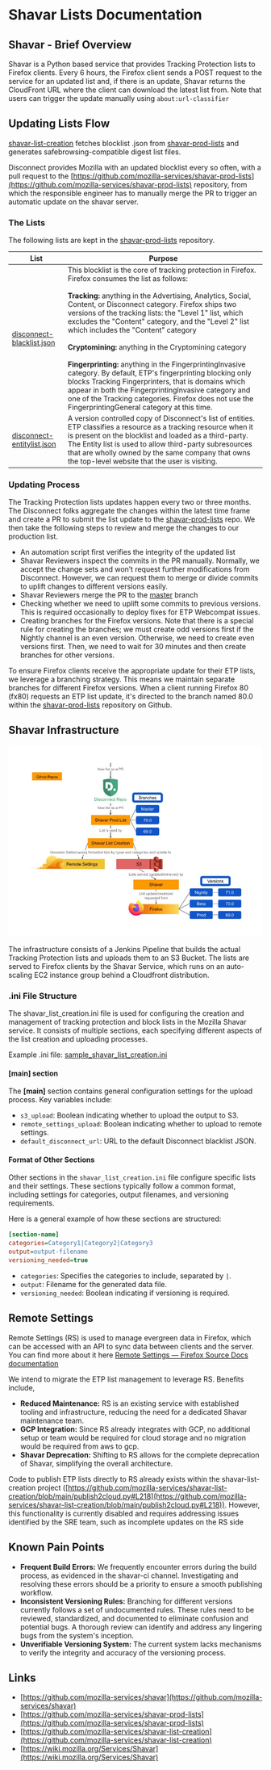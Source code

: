 # Shavar Lists Documentation

## Shavar - Brief Overview

Shavar is a Python based service that provides Tracking Protection lists to Firefox clients. Every 6 hours, the Firefox client sends a POST request to the service for an updated list and, if there is an update, Shavar returns the CloudFront URL where the client can download the latest list from. Note that users can trigger the update manually using `about:url-classifier`

## Updating Lists Flow

[shavar-list-creation](https://github.com/mozilla-services/shavar-list-creation)  fetches blocklist .json from [shavar-prod-lists](https://github.com/mozilla-services/shavar-prod-lists) and generates safebrowsing-compatible digest list files.

Disconnect provides Mozilla with an updated blocklist every so often, with a pull request to the [https://github.com/mozilla-services/shavar-prod-lists](https://github.com/mozilla-services/shavar-prod-lists) repository, from which the responsible engineer has to manually merge the PR to trigger an automatic update on the shavar server.

### The Lists

The following lists are kept in the [shavar-prod-lists]([https://github.com/mozilla-services/shavar-prod-lists](https://github.com/mozilla-services/shavar-prod-lists)) repository.

| List | Purpose |
| ---  | ------- |
| [disconnect-blacklist.json](https://github.com/mozilla-services/shavar-prod-lists/blob/master/disconnect-blacklist.json)| This blocklist is the core of tracking protection in Firefox. Firefox consumes the list as follows: <br> <br> <strong>Tracking:</strong> anything in the Advertising, Analytics, Social, Content, or Disconnect category. Firefox ships two versions of the tracking lists: the "Level 1" list, which excludes the "Content" category, and the "Level 2" list which includes the "Content" category <br> <br> <strong>Cryptomining:</strong> anything in the Cryptomining category <br> <br> <strong>Fingerprinting:</strong> anything in the FingerprintingInvasive category. By default, ETP's fingerprinting blocking only blocks Tracking Fingerprinters, that is domains which appear in both the FingerprintingInvasive category and one of the Tracking categories. Firefox does not use the FingerprintingGeneral category at this time. |
| [disconnect-entitylist.json](https://github.com/mozilla-services/shavar-prod-lists/blob/master/disconnect-entitylist.json) | A version controlled copy of Disconnect's list of entities. ETP classifies a resource as a tracking resource when it is present on the blocklist and loaded as a third-party. The Entity list is used to allow third-party subresources that are wholly owned by the same company that owns the top-level website that the user is visiting.|

### Updating Process

The Tracking Protection lists updates happen every two or three months. The Disconnect folks aggregate the changes within the latest time frame and create a PR to submit the list update to the [shavar-prod-lists](https://github.com/mozilla-services/shavar-prod-lists) repo. We then take the following steps to review and merge the changes to our production list.

* An automation script first verifies the integrity of the updated list
* Shavar Reviewers inspect the commits in the PR manually. Normally, we accept the change sets and won’t request further modifications from Disconnect. However, we can request them to merge or divide commits to uplift changes to different versions easily.
* Shavar Reviewers merge the PR to the [master](https://github.com/mozilla-services/shavar-prod-lists/tree/master) branch
* Checking whether we need to uplift some commits to previous versions. This is required occasionally to deploy fixes for ETP Webcompat issues.
* Creating branches for the Firefox versions. Note that there is a special rule for creating the branches; we must create odd versions first if the Nightly channel is an even version. Otherwise, we need to create even versions first. Then, we need to wait for 30 minutes and then create branches for other versions.

To ensure Firefox clients receive the appropriate update for their ETP lists, we leverage a branching strategy. This means we maintain separate branches for different Firefox versions. When a client running Firefox 80 (fx80) requests an ETP list update, it's directed to the branch named 80.0 within the [shavar-prod-lists](https://github.com/mozilla-services/shavar-prod-lists/branches) repository on Github.

## Shavar Infrastructure
![alt_text](media/shavarPipeline.jpg)

The infrastructure consists of a Jenkins Pipeline that builds the actual Tracking Protection lists and uploads them to an S3 Bucket. The lists are served to Firefox clients by the Shavar Service, which runs on an auto-scaling EC2 instance group behind a Cloudfront distribution.

### .ini File Structure

The shavar_list_creation.ini file is used for configuring the creation and management of tracking protection and block lists in the Mozilla Shavar service. It consists of multiple sections, each specifying different aspects of the list creation and uploading processes.

Example .ini file: [sample_shavar_list_creation.ini](https://github.com/mozilla-services/shavar-list-creation/blob/main/sample_shavar_list_creation.ini)

#### [main] section
The **[main]** section contains general configuration settings for the upload process. Key variables include:

- `s3_upload`: Boolean indicating whether to upload the output to S3.
- `remote_settings_upload`: Boolean indicating whether to upload to remote settings.
- `default_disconnect_url`: URL to the default Disconnect blacklist JSON.

#### Format of Other Sections

Other sections in the `shavar_list_creation.ini` file configure specific lists and their settings. These sections typically follow a common format, including settings for categories, output filenames, and versioning requirements.

Here is a general example of how these sections are structured:

```ini
[section-name]
categories=Category1|Category2|Category3
output=output-filename
versioning_needed=true
```

- `categories`: Specifies the categories to include, separated by `|`.
- `output`: Filename for the generated data file.
- `versioning_needed`: Boolean indicating if versioning is required.

## Remote Settings

Remote Settings (RS) is used to manage evergreen data in Firefox, which can be accessed with an API to sync data between clients and the server. You can find more about it here [Remote Settings — Firefox Source Docs documentation](https://firefox-source-docs.mozilla.org/services/settings/index.html)

We intend to migrate the ETP list management to leverage RS. Benefits include,

* **Reduced Maintenance:** RS is an existing service with established tooling and infrastructure, reducing the need for a dedicated Shavar maintenance team.
* **GCP Integration:** Since RS already integrates with GCP, no additional setup or team would be required for cloud storage and no migration would be required from aws to gcp.
* **Shavar Deprecation:** Shifting to RS allows for the complete deprecation of Shavar, simplifying the overall architecture.

Code to publish ETP lists directly to RS already exists within the shavar-list-creation project ([https://github.com/mozilla-services/shavar-list-creation/blob/main/publish2cloud.py#L218](https://github.com/mozilla-services/shavar-list-creation/blob/main/publish2cloud.py#L218)). However, this functionality is currently disabled and requires addressing issues identified by the SRE team, such as incomplete updates on the RS side

## Known Pain Points

* **Frequent Build Errors:** We frequently encounter errors during the build process, as evidenced in the shavar-ci channel. Investigating and resolving these errors should be a priority to ensure a smooth publishing workflow.
* **Inconsistent Versioning Rules:** Branching for different versions currently follows a set of undocumented rules. These rules need to be reviewed, standardized, and documented to eliminate confusion and potential bugs. A thorough review can identify and address any lingering bugs from the system's inception.
* **Unverifiable Versioning System:** The current system lacks mechanisms to verify the integrity and accuracy of the versioning process.

## Links

* [https://github.com/mozilla-services/shavar](https://github.com/mozilla-services/shavar)
* [https://github.com/mozilla-services/shavar-prod-lists](https://github.com/mozilla-services/shavar-prod-lists)
* [https://github.com/mozilla-services/shavar-list-creation](https://github.com/mozilla-services/shavar-list-creation)
* [https://wiki.mozilla.org/Services/Shavar](https://wiki.mozilla.org/Services/Shavar)
